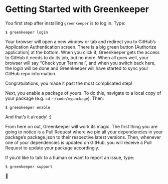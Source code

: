 # Getting Started with Greenkeeper

You first step after installing `greenkeeper` is to log in. Type:

    $ greenkeeper login

Your browser will open a new window or tab and redirect you to
GitHub’s Application Authentication screen. There is a big green
button [Authorize application] at the bottom. When you click it,
Greenkeeper gets the access to GitHub it needs to do its job, but
no more. When all goes well, your browser will say “Check your
Terminal”, and when you switch back here, the login will be done
and Greenkeeper will have started to sync your GitHub repo
information.

Congratulations, you made it past the most complicated step!

Next, you enable a package of yours. To do this, navigate to a
local copy of your package (e.g. `cd ~/code/mypackage`). Then:

    $ greenkeeper enable

And that’s it already! :)

From here on out, Greenkeeper will work its magic. The first thing
you are going to notice is a Pull Request where we pin all your
dependencies in your package’s package.json to their respective
latest versions. Then, whenever one of your dependencies is updated
on GitHub, you will receive a Pull Request to update your package
accordingly.

If you’d like to talk to a human or want to report an issue, type:

    $ greenkeeper support

🌴
